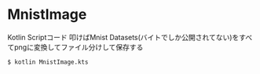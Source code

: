 # MnistImage

Kotlin Scriptコード
叩けばMnist Datasets(バイトでしか公開されてない)をすべてpngに変換してファイル分けして保存する

```shell
$ kotlin MnistImage.kts
```
